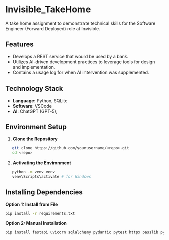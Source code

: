 # Invisible_TakeHome
A take home assignment to demonstrate technical skills for the Software Engineer (Forward Deployed) role at Invisible.

## Features
- Develops a REST service that would be used by a bank.
- Utilizes AI-driven development practices to leverage tools for design and implementation.
- Contains a usage log for when AI intervention was supplemented.


## Technology Stack
- **Language:** Python, SQLite
- **Software**: VSCode
- **AI**: ChatGPT (GPT-5), 


## Environment Setup

1. **Clone the Repository**
```bash
   git clone https://github.com/yourusername/<repo>.git
   cd <repo>
```

2. **Activating the Environment**
```bash
   python -m venv venv
   venv\Scripts\activate # for Windows
```

## Installing Dependencies

**Option 1: Install from File**
```bash
pip install -r requirements.txt
```

**Option 2: Manual Installation**
```bash
pip install fastapi uvicorn sqlalchemy pydantic pytest httpx passlib python-jose python-dotenv
```
